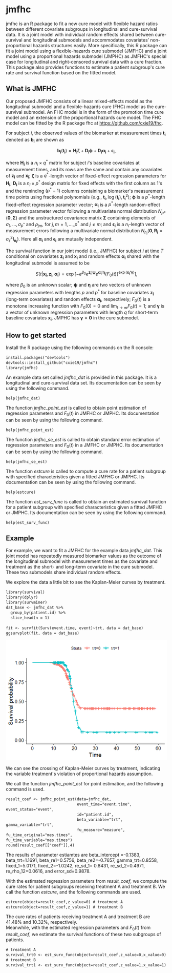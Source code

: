 # jmfhc

jmfhc is an R package to fit a new cure model with flexible hazard ratios 
between different covariate subgroups in longitudinal and cure-survival data. 
It is a joint model with individual random effects shared between cure-survival 
and longitudinal submodels and accommodates covariates’ non-proportional hazards 
structures easily. More specifically, this R package can fit a joint model using 
a flexible-hazards cure submodel (JMFHC) and a joint model using a proportional 
hazards submodel (JMPHC) as JMFHC's special case for longitudinal 
and right-censored survival data with a cure fraction. This package also provides 
functions to estimate a patient subgroup's cure rate and survival function 
based on the fitted model. <br />

## What is JMFHC

Our proposed JMFHC consists of a linear mixed-effects model as the longitudinal 
submodel and a flexible-hazards cure (FHC) model as the cure-survival submodel.
An FHC model is in the form of the promotion time cure model and an extension of 
the proportional hazards cure model. The FHC model can be fitted by the R package
fhc at https://github.com/cxie19/fhc.

For subject $i$, the observed values of the biomarker at measurement times 
$\boldsymbol{t_i}$ denoted as $\boldsymbol{b_i}$ are shown as 

$$
  \boldsymbol{b_i}(\boldsymbol{t_i})=
  \boldsymbol{H_i}\boldsymbol{\zeta}+\boldsymbol{D_i}\boldsymbol{\phi}+\boldsymbol{D_i}\boldsymbol{\alpha_i}+\boldsymbol{\epsilon_i},
$$

where $\boldsymbol{H_i}$ is a $n_i \times q^\ast$ matrix for subject $i$'s baseline covariates at measurement times, and its rows are the same and contain any covariates of $\boldsymbol{z_i}$ and $\boldsymbol{x_i}$;
$\boldsymbol{\zeta}$ is a $q^\ast$-length vector of fixed-effect regression parameters for $\boldsymbol{H_i}$;
$\boldsymbol{D_i}$ is a $n_i \times p^\ast$ design matrix for fixed effects 
with the first column as 1's and the reminding $(p^\ast-1)$ columns containing 
a biomarker's measurement time points using fractional polynomials (e.g., $\boldsymbol{t_i},\log(\boldsymbol{t_i}),\boldsymbol{t_i}^2$);
$\boldsymbol{\phi}$ is a $p^\ast$-length fixed-effect regression parameter vector;
$\boldsymbol{\alpha_i}$ is a $p^\ast$-length random-effect regression parameter 
vector following a multivariate normal distribution $N_{p\ast}(\boldsymbol{0},\boldsymbol{\Sigma})$ and the unstructured 
covariance matrix $\boldsymbol{\Sigma}$ containing elements 
of $\sigma_1,...,\sigma_{p^\ast}$ and $\rho_{jm}$, for $j,m = 1,...,p^\ast$ and 
$j \neq m$; 
and $\boldsymbol{\epsilon_i}$ is a $n_i$-length vector of measurement errors 
following a multivariate normal distribution $N_{n_i}(\boldsymbol{0},\boldsymbol{R_i}=\sigma_{\epsilon}^2\boldsymbol{I_{n_i}})$.
Here all $\boldsymbol{\alpha_i}$ and $\boldsymbol{\epsilon_i}$ are 
mutually independent.

The survival function in our joint model (i.e., JMFHC) for subject $i$ at time 
$T$ conditional on covariates $\boldsymbol{z_i}$ and $\boldsymbol{x_i}$ 
and random effects $\boldsymbol{\alpha_i}$ shared with the longitudinal submodel
is assumed to be

$$
    S(t|\boldsymbol{x_i},\boldsymbol{z_i},\boldsymbol{\alpha_i})=\exp\left[-e^{\beta_0}e^{\boldsymbol{z_i'\psi}}e^{\boldsymbol{\alpha_i'\eta}}\{F_0(t)\}^{\exp(\boldsymbol{x_i'\gamma})}\right],
$$

where $\beta_0$ is an unknown scalar; 
$\boldsymbol{\psi}$ and $\boldsymbol{\eta}$ are two vectors of unknown 
regression parameters with lengths $p$ and $p^\ast$ for baseline covariates 
$\boldsymbol{z_i}$ (long-term covariates) and random effects 
$\boldsymbol{\alpha_i}$, respectively;
$F_0(t)$ is a monotone increasing function with $F_0(0)=0$ 
and $\lim_{t\to\infty}F_0(t)=1$;
and $\boldsymbol{\gamma}$ is a vector of unknown regression parameters 
with length $q$ for short-term baseline covariates $\boldsymbol{x_i}$.
JMPHC has $\boldsymbol{\gamma}=\boldsymbol{0}$ in the cure submodel. 


## How to get started

Install the R package using the following commands on the R console:

```{r}
install.packages("devtools")
devtools::install_github("cxie19/jmfhc")
library(jmfhc)
```

An example data set called *jmfhc_dat* is provided in this package. It
is a longitudinal and cure-survival data set. Its documentation can be 
seen by using the following command.

```{r}
help(jmfhc_dat)
```

The function *jmfhc_point_est* is called to obtain point estimation of 
regression parameters and $F_0(t)$ in JMFHC or JMPHC. 
Its documentation can be seen by using the following command.

```{r}
help(jmfhc_point_est)
```

The function *jmfhc_se_est* is called to obtain standard error estimation of
regression parameters and $F_0(t)$ in a JMFHC or JMPHC. Its documentation can 
be seen by using the following command.

```{r}
help(jmfhc_se_est)
```

The function *estcure* is called to compute a cure rate for a patient subgroup 
with specified characteristics given a fitted JMFHC or JMPHC.
Its documentation can be seen by using the following command.

```{r}
help(estcure)
```

The function *est_surv_func* is called to obtain an estimated survival
function for a patient subgroup with specified characteristics given a 
fitted JMFHC or JMPHC. Its documentation can be seen by using the
following command.

```{r}
help(est_surv_func)
```

## Example
For example, we want to fit a JMFHC for the example data *jmfhc_dat*.
This joint model has repeatedly measured biomarker values as the outcome of the 
longitudinal submodel with measurement times as the 
covariate and treatment as the short- and long-term covariate in the cure 
submodel. These two submodels share individual random effects.

We explore the data a little bit to see the Kaplan-Meier curves by treatment.

```{r}
library(survival)
library(dplyr)
library(survminer)
dat_base <- jmfhc_dat %>%
  group_by(patient.id) %>%
  slice_head(n = 1)

fit <- survfit(Surv(event.time, event)~trt, data = dat_base)
ggsurvplot(fit, data = dat_base)
```

![](example_trt_km.png)

We can see the crossing of Kaplan-Meier curves by treatment, indicating the variable treatment's violation of proportional hazards assumption.

We call the function *jmfhc_point_est* for point estimation, and the following command is used.

```{r}
result_coef <- jmfhc_point_est(data=jmfhc_dat, 
                               event_time="event.time", event_status="event", 
                               id="patient.id", 
                               beta_variable="trt", gamma_variable="trt", 
                               fu_measure="measure", fu_time_original="mes.times",                                        fu_time_variable="mes.times")
round(result_coef[["coef"]],4)
```
The results of parameter estiamtes are beta_intercept =-0.1383, beta_trt=1.1691, beta_re1=0.5756, beta_re2=-0.7657, gamma_trt=0.8558, fixed_1=5.0171, fixed_2=-1.0242, re_sd_1= 0.8431, re_sd_2=0.4971, re_rho_12=0.0616, and error_sd=0.9878.
                               

With the estimated regression parameters from *result_coef*, 
we compute the cure rates for patient subgroups 
receiving treatment A and treatment B.
We call the function *estcure*, and the following 
commands are used.

```{r}
estcure(object=result_coef,z_value=0) # treatment A
estcure(object=result_coef,z_value=1) # treatment B 
```

The cure rates of patients receiving treatment A and treatment B are 41.48% and 
10.32%, respectively.<br /> 
Meanwhile, with the estimated regression parameters and $F_0(t)$ from 
*result_coef*,  we estimate the survival functions of these two subgroups 
of patients.

```{r}
# treatment A
survival_trt0 <- est_surv_func(object=result_coef,z_value=0,x_value=0) 
# treatment B
survival_trt1 <- est_surv_func(object=result_coef,z_value=1,x_value=1) 
```


